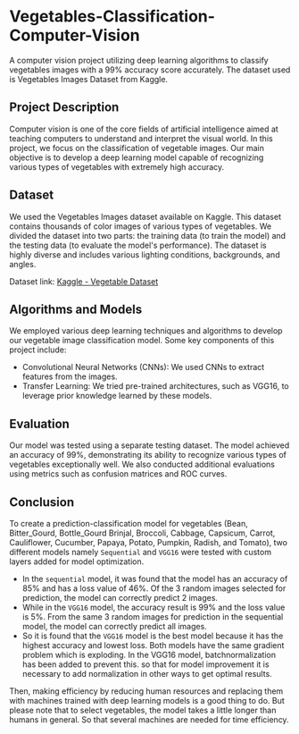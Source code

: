 # Vegetables-Classification-Computer-Vision
A computer vision project  utilizing deep learning algorithms to classify vegetables images with a 99% accuracy score accurately. The dataset used is Vegetables Images Dataset from Kaggle.

## Project Description

Computer vision is one of the core fields of artificial intelligence aimed at teaching computers to understand and interpret the visual world. In this project, we focus on the classification of vegetable images. Our main objective is to develop a deep learning model capable of recognizing various types of vegetables with extremely high accuracy.

## Dataset

We used the Vegetables Images dataset available on Kaggle. This dataset contains thousands of color images of various types of vegetables. We divided the dataset into two parts: the training data (to train the model) and the testing data (to evaluate the model's performance). The dataset is highly diverse and includes various lighting conditions, backgrounds, and angles.

Dataset link: [Kaggle - Vegetable Dataset](https://www.kaggle.com/datasets/misrakahmed/vegetable-image-dataset*)

## Algorithms and Models

We employed various deep learning techniques and algorithms to develop our vegetable image classification model. Some key components of this project include:

- Convolutional Neural Networks (CNNs): We used CNNs to extract features from the images.
- Transfer Learning: We tried pre-trained architectures, such as VGG16, to leverage prior knowledge learned by these models.

## Evaluation

Our model was tested using a separate testing dataset. The model achieved an accuracy of 99%, demonstrating its ability to recognize various types of vegetables exceptionally well. We also conducted additional evaluations using metrics such as confusion matrices and ROC curves.

## Conclusion
To create a prediction-classification model for vegetables (Bean, Bitter_Gourd, Bottle_Gourd Brinjal, Broccoli, Cabbage, Capsicum, Carrot, Cauliflower, Cucumber, Papaya, Potato, Pumpkin, Radish, and Tomato), two different models namely `Sequential` and `VGG16` were tested with custom layers added for model optimization.
- In the `sequential` model, it was found that the model has an accuracy of 85% and has a loss value of 46%. Of the 3 random images selected for prediction, the model can correctly predict 2 images.
- While in the `VGG16` model, the accuracy result is 99% and the loss value is 5%. From the same 3 random images for prediction in the sequential model, the model can correctly predict all images.
- So it is found that the `VGG16` model is the best model because it has the highest accuracy and lowest loss. Both models have the same gradient problem which is exploding. In the VGG16 model, batchnormalization has been added to prevent this. so that for model improvement it is necessary to add normalization in other ways to get optimal results.

Then, making efficiency by reducing human resources and replacing them with machines trained with deep learning models is a good thing to do. But please note that to select vegetables, the model takes a little longer than humans in general. So that several machines are needed for time efficiency.

